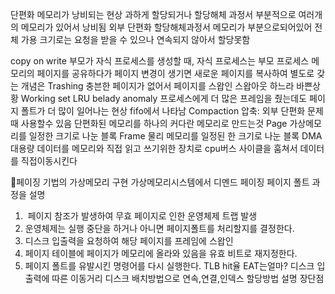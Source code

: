 






단편화
	메모리가 낭비되는 현상 과하게 할당되거나 할당해체 과정서 부분적으로 여러개의 메모리가 있어서 낭비됨
외부 단편화
	할당해체과정서 메모리가 부분으로되어있어 전체 가용 크기로는 요청을 받을 수 있으나 연속되지 않아서 할당못함

copy on write
	부모가 자식 프로세스를 생성할 때, 자식 프로세스는 부모 프로세스 메모리의 페이지를 공유하다가 페이지 변경이 생기면 새로운 페이지를 복사하여 별도로 갖는 개념은
Trashing
	충븐한 페이지가 없어서 페이지를 스왑인 스왑아웃 하느라 바쁜상황
Working set
LRU
belady anomaly
	프로세스에게 더 많은 프레임을 줬는데도 페이지 폴트가 더 많이 일어나는 현상
	fifo에서 나타남
Compaction
	압축: 외부 단편화 문제 때 사용할수 있음 단편화된 메모리를 하나의 커다란 메모리로 만드는것
Page 
	가상메모리를 일정한 크기로 나눈 블록
Frame
	 물리 메모리를 일정된 한 크기로 나눈 블록
DMA
	대용량 데이터를 메모리와 직접 읽고 쓰기위한 장치로 cpu버스 사이클을 훔쳐서 데이터를 직접이동시킨다

페이징 기법의 가상메모리 구현
가상메모리시스템에서 디멘드 페이징
페이지 폴트 과정을 설명
1.  페이지 참조가 발생하여 무효 페이지로 인한 운영체제 트랩 발생
2. 운영체제는 실행 중단을 하거나 아니면 페이지폴트를 처리할지를 결정한다.
3. 디스크 입출력을 요청하여 해당 페이지를 프레임에 스왑인
4. 페이지 테이블에 페이지가 메모리에 올라와 있음을 유효 비트로 재지정한다.
5. 페이지 폴트를 유발시킨 명령어를 다시 실행한다.
TLB hit율  EAT는얼마?
디스크 입출력에 따른 이동거리
디스크 배치방법으로 연속,연결,인덱스 할당방법 설명 장단점
